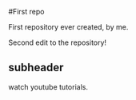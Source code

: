 #First repo

First repository ever created, by me.

Second edit to the repository!
 
 ## subheader

 watch youtube tutorials.
 